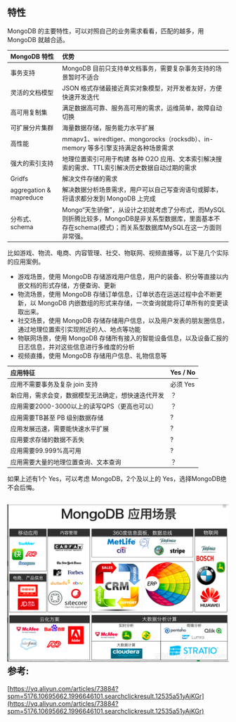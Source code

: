 ## 

## 

## 

## 

## 特性

MongoDB 的主要特性，可以对照自己的业务需求看看，匹配的越多，用 MongoDB 就越合适。

| MongoDB 特性 | 优势 |
| :--- | :--- |
| 事务支持 | MongoDB 目前只支持单文档事务，需要复杂事务支持的场景暂时不适合 |
| 灵活的文档模型 | JSON 格式存储最接近真实对象模型，对开发者友好，方便快速开发迭代 |
| 高可用复制集 | 满足数据高可靠、服务高可用的需求，运维简单，故障自动切换 |
| 可扩展分片集群 | 海量数据存储，服务能力水平扩展 |
| 高性能 | mmapv1、wiredtiger、mongorocks（rocksdb）、in-memory 等多引擎支持满足各种场景需求 |
| 强大的索引支持 | 地理位置索引可用于构建 各种 O2O 应用、文本索引解决搜索的需求、TTL索引解决历史数据自动过期的需求 |
| Gridfs | 解决文件存储的需求 |
| aggregation & mapreduce | 解决数据分析场景需求，用户可以自己写查询语句或脚本，将请求都分发到 MongoDB 上完成 |
| 分布式、schema | Mongo“天生骄傲”，从设计之初就考虑了分布式，而MySQL则折腾比较多，MongoDB是非关系型数据库，里面基本不存在schema\(模式\)；而关系型数据库MySQL在这一方面则非常强。 |

比如游戏、物流、电商、内容管理、社交、物联网、视频直播等，以下是几个实际的应用案例。

* 游戏场景，使用 MongoDB 存储游戏用户信息，用户的装备、积分等直接以内嵌文档的形式存储，方便查询、更新
* 物流场景，使用 MongoDB 存储订单信息，订单状态在运送过程中会不断更新，以 MongoDB 内嵌数组的形式来存储，一次查询就能将订单所有的变更读取出来。
* 社交场景，使用 MongoDB 存储存储用户信息，以及用户发表的朋友圈信息，通过地理位置索引实现附近的人、地点等功能
* 物联网场景，使用 MongoDB 存储所有接入的智能设备信息，以及设备汇报的日志信息，并对这些信息进行多维度的分析
* 视频直播，使用 MongoDB 存储用户信息、礼物信息等

| 应用特征 | Yes / No |
| :--- | :--- |
| 应用不需要事务及复杂 join 支持 | 必须 Yes |
| 新应用，需求会变，数据模型无法确定，想快速迭代开发 | ？ |
| 应用需要2000-3000以上的读写QPS（更高也可以） | ？ |
| 应用需要TB甚至 PB 级别数据存储 | ? |
| 应用发展迅速，需要能快速水平扩展 | ? |
| 应用要求存储的数据不丢失 | ? |
| 应用需要99.999%高可用 | ? |
| 应用需要大量的地理位置查询、文本查询 | ？ |

如果上述有1个 Yes，可以考虑 MongoDB，2个及以上的 Yes，选择MongoDB绝不会后悔。

## ![](/assets/微信截图_20190727140406.png)参考:

[https://yq.aliyun.com/articles/73884?spm=5176.10695662.1996646101.searchclickresult.12535a51yAjKGr](https://yq.aliyun.com/articles/73884?spm=5176.10695662.1996646101.searchclickresult.12535a51yAjKGr)

